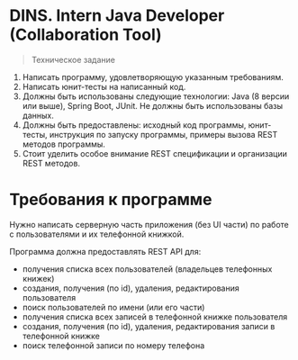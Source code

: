 # DINS. Intern Java Developer (Collaboration Tool) 
  
> Техническое задание
1. Написать программу, удовлетворяющую указанным требованиям.
2. Написать юнит-тесты на написанный код.
3. Должны быть использованы следующие технологии: Java (8 версии или выше), Spring Boot, JUnit. Не должны быть использованы базы данных.
4. Должны быть предоставлены: исходный код программы, юнит-тесты, инструкция по запуску программы, примеры вызова REST методов программы.
5. Стоит уделить особое внимание REST спецификации и организации REST методов.


# Требования к программе
Нужно написать серверную часть приложения (без UI части) по работе с пользователями и их телефонной книжкой.

Программа должна предоставлять REST API для:
* получения списка всех пользователей (владельцев телефонных книжек)
* создания, получения (по id), удаления, редактирования пользователя
* поиск пользователей по имени (или его части)
* получения списка всех записей в телефонной книжке пользователя
* создания, получения (по id), удаления, редактирования записи в телефонной книжке
* поиск телефонной записи по номеру телефона
